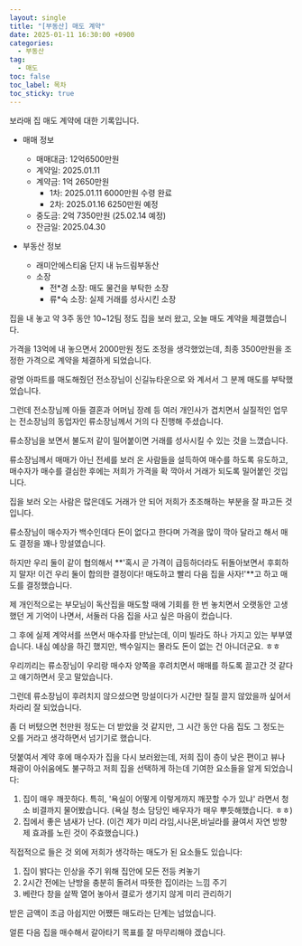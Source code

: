 ```yaml
---
layout: single
title: "[부동산] 매도 계약"
date: 2025-01-11 16:30:00 +0900
categories: 
  - 부동산
tag: 
  - 매도
toc: false
toc_label: 목차
toc_sticky: true
---
```


<script>
var password = prompt("Enter the password:");
if (password !== "2233") {
    document.body.innerHTML = "Access Denied";
}
</script>

보라매 집 매도 계약에 대한 기록입니다.

* 매매 정보
  * 매매대금: 12억6500만원
  * 계약일: 2025.01.11
  * 계약금: 1억 2650만원
    * 1차: 2025.01.11 6000만원 수령 완료
    * 2차: 2025.01.16 6250만원 예정 
  * 중도금: 2억 7350만원 (25.02.14 예정)
  * 잔금일: 2025.04.30

* 부동산 정보
  * 래미안에스티움 단지 내 뉴드림부동산
  * 소장
    * 전*경 소장: 매도 물건을 부탁한 소장
    * 류*숙 소장: 실제 거래를 성사시킨 소장

집을 내 놓고 약 3주 동안 10~12팀 정도 집을 보러 왔고, 오늘 매도 계약을 체결했습니다.

가격을 13억에 내 놓으면서 2000만원 정도 조정을 생각했었는데, 최종 3500만원을 조정한 가격으로 계약을 체결하게 되었습니다.

광명 아파트를 매도해줬던 전소장님이 신길뉴타운으로 와 계서서 그 분께 매도를 부탁했었습니다.

그런데 전소장님께 아들 결혼과 어머님 장례 등 여러 개인사가 겹치면서 실질적인 업무는 전소장님의 동업자인 류소장님께서 거의 다 진행해 주셨습니다.

류소장님을 보면서 불도저 같이 밀어붙이면 거래를 성사시킬 수 있는 것을 느꼈습니다.

류소장님께서 매매가 아닌 전세를 보러 온 사람들을 설득하여 매수를 하도록 유도하고, 매수자가 매수를 결심한 후에는 저희가 가격을 확 깍아서 거래가 되도록 밀어붙인 것입니다.

집을 보러 오는 사람은 많은데도 거래가 안 되어 저희가 초조해하는 부분을 잘 파고든 것입니다.

류소장님이 매수자가 백수인데다 돈이 없다고 한다며 가격을 많이 깍아 달라고 해서 매도 결정을 꽤나 망설였습니다.

하지만 우리 둘이 같이 협의해서 **'혹시 곧 가격이 급등하더라도 뒤돌아보면서 후회하지 말자! 이건 우리 둘이 합의한 결정이다! 매도하고 빨리 다음 집을 사자!'**고 하고 매도를 결정했습니다.

제 개인적으로는 부모님이 독산집을 매도할 때에 기회를 한 번 놓치면서 오랫동안 고생했던 게 기억이 나면서, 서둘러 다음 집을 사고 싶은 마음이 컸습니다.

그 후에 실제 계약서를 쓰면서 매수자를 만났는데, 이미 빌라도 하나 가지고 있는 부부였습니다. 내심 예상을 하긴 했지만, 백수일지는 몰라도 돈이 없는 건 아니더군요. ㅎㅎ

우리끼리는 류소장님이 우리랑 매수자 양쪽을 후려치면서 매매를 하도록 끌고간 것 같다고 얘기하면서 웃고 말았습니다.

그런데 류소장님이 후려치지 않으셨으면 망설이다가 시간만 질질 끌지 않았을까 싶어서 차라리 잘 되었습니다.

좀 더 버텼으면 천만원 정도는 더 받았을 것 같지만, 그 시간 동안 다음 집도 그 정도는 오를 거라고 생각하면서 넘기기로 했습니다.

덧붙여서 계약 후에 매수자가 집을 다시 보러왔는데, 저희 집이 층이 낮은 편이고 뷰나 채광이 아쉬움에도 불구하고 저희 집을 선택하게 하는데 기여한 요소들을 알게 되었습니다:

1. 집이 매우 깨끗하다. 특히, '욕실이 어떻게 이렇게까지 깨끗할 수가 있냐' 라면서 청소 비결까지 물어봤습니다. (욕실 청소 담당인 배우자가 매우 뿌듯해했습니다. ㅎㅎ)
2. 집에서 좋은 냄새가 난다. (이건 제가 미리 라임,시나몬,바닐라를 끓여서 자연 방향제 효과를 노린 것이 주효했습니다.)

직접적으로 들은 것 외에 저희가 생각하는 매도가 된 요소들도 있습니다:

1. 집이 밝다는 인상을 주기 위해 집안에 모든 전등 켜놓기
2. 2시간 전에는 난방을 충분히 돌려서 따뜻한 집이라는 느낌 주기
3. 베란다 창을 살짝 열어 놓아서 결로가 생기지 않게 미리 관리하기

받은 금액이 조금 아쉽지만 어쨌든 매도라는 단계는 넘었습니다.

얼른 다음 집을 매수해서 갈아타기 목표를 잘 마무리해야 겠습니다.
